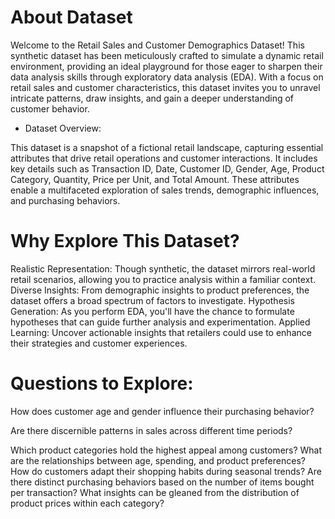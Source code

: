 # About Dataset
Welcome to the Retail Sales and Customer Demographics Dataset! This synthetic dataset has been meticulously crafted to simulate a dynamic retail environment, providing an ideal playground for those eager to sharpen their data analysis skills through exploratory data analysis (EDA). With a focus on retail sales and customer characteristics, this dataset invites you to unravel intricate patterns, draw insights, and gain a deeper understanding of customer behavior.

* Dataset Overview:

This dataset is a snapshot of a fictional retail landscape, capturing essential attributes that drive retail operations and customer interactions. It includes key details such as Transaction ID, Date, Customer ID, Gender, Age, Product Category, Quantity, Price per Unit, and Total Amount. These attributes enable a multifaceted exploration of sales trends, demographic influences, and purchasing behaviors.

# Why Explore This Dataset?

Realistic Representation: Though synthetic, the dataset mirrors real-world retail scenarios, allowing you to practice analysis within a familiar context.
Diverse Insights: From demographic insights to product preferences, the dataset offers a broad spectrum of factors to investigate.
Hypothesis Generation: As you perform EDA, you'll have the chance to formulate hypotheses that can guide further analysis and experimentation.
Applied Learning: Uncover actionable insights that retailers could use to enhance their strategies and customer experiences.

# Questions to Explore:

How does customer age and gender influence their purchasing behavior?

Are there discernible patterns in sales across different time periods?

Which product categories hold the highest appeal among customers?
What are the relationships between age, spending, and product preferences?
How do customers adapt their shopping habits during seasonal trends?
Are there distinct purchasing behaviors based on the number of items bought per transaction?
What insights can be gleaned from the distribution of product prices within each category?
